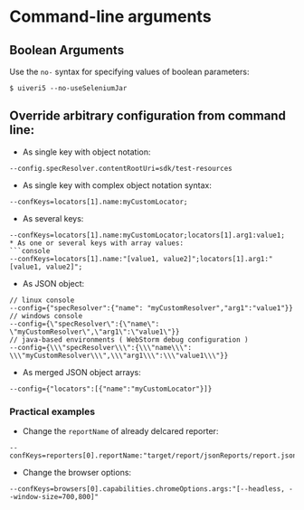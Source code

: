 # Command-line arguments

## Boolean Arguments
Use the `no-` syntax for specifying values of boolean parameters:
```
$ uiveri5 --no-useSeleniumJar
```
## Override arbitrary configuration from command line:
* As single key with object notation:
```console
--config.specResolver.contentRootUri=sdk/test-resources
```
* As single key with complex object notation syntax:
```console
--confKeys=locators[1].name:myCustomLocator;
```
* As several keys:
```console
--confKeys=locators[1].name:myCustomLocator;locators[1].arg1:value1;
* As one or several keys with array values:
```console
--confKeys=locators[1].name:"[value1, value2]";locators[1].arg1:"[value1, value2]";
```
* As JSON object:
```console
// linux console
--config={"specResolver":{"name": "myCustomResolver","arg1":"value1"}}
// windows console
--config={\"specResolver\":{\"name\": \"myCustomResolver\",\"arg1\":\"value1\"}}
// java-based environments ( WebStorm debug configuration )
--config={\\\"specResolver\\\":{\\\"name\\\": \\\"myCustomResolver\\\",\\\"arg1\\\":\\\"value1\\\"}}
```
* As merged JSON object arrays:
```console
--config={"locators":[{"name":"myCustomLocator"}]}
```
### Practical examples
* Change the `reportName` of already delcared reporter:
```
--confKeys=reporters[0].reportName:"target/report/jsonReports/report.json"
```
* Change the browser options:
```
--confKeys=browsers[0].capabilities.chromeOptions.args:"[--headless, --window-size=700,800]"
```
